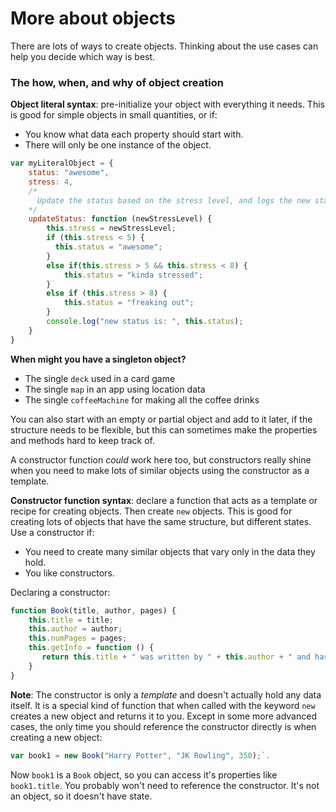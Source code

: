 # More about objects

There are lots of ways to create objects. Thinking about the use cases can help you decide which way is best.

### The how, when, and why of object creation

**Object literal syntax**: pre-initialize your object with everything it needs.
This is good for simple objects in small quantities, or if:
- You know what data each property should start with.
- There will only be one instance of the object.

```javascript
var myLiteralObject = {
    status: "awesome",
    stress: 4,
    /*
      Update the status based on the stress level, and logs the new status.
    */
    updateStatus: function (newStressLevel) {
        this.stress = newStressLevel;
        if (this.stress < 5) {
          this.status = "awesome";
        }
        else if(this.stress > 5 && this.stress < 8) {
            this.status = "kinda stressed";
        }
        else if (this.stress > 8) {
            this.status = "freaking out";
        }
        console.log("new status is: ", this.status);
    }
}
```
**When might you have a singleton object?**
- The single `deck` used in a card game
- The single `map` in an app using location data
- The single `coffeeMachine` for making all the coffee drinks

You can also start with an empty or partial object and add to it later, if the structure needs to be flexible, but this can sometimes make the properties and methods hard to keep track of.

A constructor function _could_ work here too, but constructors really shine when you need to make lots of similar objects using the constructor as a template.

**Constructor function syntax**: declare a function that acts as a template or recipe for creating objects. Then create `new` objects. This is good for creating lots of objects that have the same structure, but different states. Use a constructor if:
- You need to create many similar objects that vary only in the data they hold.
- You like constructors.

Declaring a constructor:
```javascript
function Book(title, author, pages) {
    this.title = title;
    this.author = author;
    this.numPages = pages;
    this.getInfo = function () {
       return this.title + " was written by " + this.author + " and has " + this.numPages + " pages.";
    }
}
```
**Note**: The constructor is only a _template_ and doesn't actually hold any data itself. It is a special kind of function that when called with the keyword `new` creates a new object and returns it to you. Except in some more advanced cases, the only time you should reference the constructor directly is when creating a new object:

```javascript
var book1 = new Book("Harry Potter", "JK Rowling", 350);`.
```

Now `book1` is a `Book` object, so you can access it's properties like `book1.title`. You probably won't need to reference the constructor. It's not an object, so it doesn't have state.

